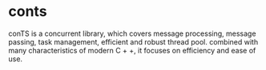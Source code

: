 # conts

conTS is a concurrent library, which covers message processing, message passing, task management, efficient and robust thread pool. combined with many characteristics of modern C + +, it focuses on efficiency and ease of use.
